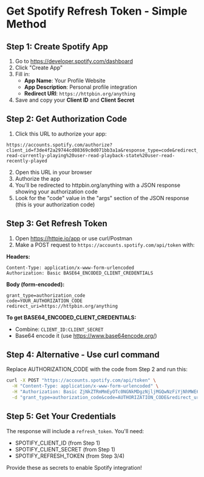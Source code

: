 # Get Spotify Refresh Token - Simple Method

## Step 1: Create Spotify App
1. Go to https://developer.spotify.com/dashboard
2. Click "Create App" 
3. Fill in:
   - **App Name**: Your Profile Website
   - **App Description**: Personal profile integration
   - **Redirect URI**: `https://httpbin.org/anything`
4. Save and copy your **Client ID** and **Client Secret**

## Step 2: Get Authorization Code
1. Click this URL to authorize your app:

```
https://accounts.spotify.com/authorize?client_id=f3de4f2a29744cd08369c0d071bb3a1a&response_type=code&redirect_uri=https://httpbin.org/anything&scope=user-read-currently-playing%20user-read-playback-state%20user-read-recently-played
```

2. Open this URL in your browser
3. Authorize the app
4. You'll be redirected to httpbin.org/anything with a JSON response showing your authorization code
5. Look for the "code" value in the "args" section of the JSON response (this is your authorization code)

## Step 3: Get Refresh Token
1. Open https://httpie.io/app or use curl/Postman
2. Make a POST request to `https://accounts.spotify.com/api/token` with:

**Headers:**
```
Content-Type: application/x-www-form-urlencoded
Authorization: Basic BASE64_ENCODED_CLIENT_CREDENTIALS
```

**Body (form-encoded):**
```
grant_type=authorization_code
code=YOUR_AUTHORIZATION_CODE
redirect_uri=https://httpbin.org/anything
```

**To get BASE64_ENCODED_CLIENT_CREDENTIALS:**
- Combine: `CLIENT_ID:CLIENT_SECRET`
- Base64 encode it (use https://www.base64encode.org/)

## Step 4: Alternative - Use curl command
Replace AUTHORIZATION_CODE with the code from Step 2 and run this:

```bash
curl -X POST "https://accounts.spotify.com/api/token" \
  -H "Content-Type: application/x-www-form-urlencoded" \
  -H "Authorization: Basic ZjNkZTRmMmEyOTc0NGNkMDgzNjljMGQwNzFiYjNhMWE6ZmZmZTQ0ZmEyNTg1NDZjMjhkOTJkMWZiZmI0NGQ2MmU=" \
  -d "grant_type=authorization_code&code=AUTHORIZATION_CODE&redirect_uri=https://httpbin.org/anything"
```

## Step 5: Get Your Credentials
The response will include a `refresh_token`. You'll need:
- SPOTIFY_CLIENT_ID (from Step 1)
- SPOTIFY_CLIENT_SECRET (from Step 1)  
- SPOTIFY_REFRESH_TOKEN (from Step 3/4)

Provide these as secrets to enable Spotify integration!